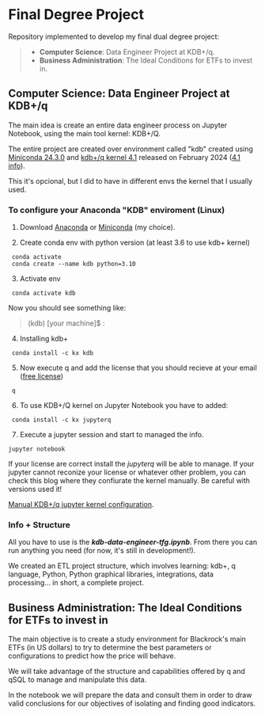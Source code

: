 # Final Degree Project

Repository implemented to develop my final dual degree project:

> - **Computer Science**: Data Engineer Project at KDB+/q.
> - **Business Administration**: The Ideal Conditions for ETFs to invest in.

## Computer Science: Data Engineer Project at KDB+/q

The main idea is create an entire data engineer process on Jupyter Notebook, using the main tool kernel: KDB+/Q.

The entire project are created over environment called "kdb" created using [Miniconda 24.3.0](https://docs.anaconda.com/free/miniconda/) and [kdb+/q kernel 4.1](https://kx.com/kdb-personal-edition-download/) released on February 2024
([4.1 info](https://kx.com/blog/discover-kdb-4-1s-new-features/)).

This it's opcional, but I did to have in different envs the kernel that I usually used.

### To configure your Anaconda "KDB" enviroment (Linux)

1. Download [Anaconda](https://www.anaconda.com/download/) or [Miniconda](https://docs.anaconda.com/free/miniconda/miniconda-install/) (my choice).

2. Create conda env with python version (at least 3.6 to use kdb+ kernel)

```
 conda activate
 conda create --name kdb python=3.10
```

3. Activate env

```
 conda activate kdb
```

Now you should see something like:

> (kdb) [your machine]$ :

4. Installing kdb+

```
 conda install -c kx kdb
```

5. Now execute q and add the license that you should recieve at your email ([free license](https://kx.com/kdb-personal-edition-download/))

```
 q
```

6. To use KDB+/Q kernel on Jupyter Notebook you have to added:

```
 conda install -c kx jupyterq
```

7. Execute a jupyter session and start to managed the info.

 ```
 jupyter notebook
```

If your license are correct install the *jupyterq* will be able to manage. If your jupyter cannot reconize your license or whatever other problem, you can check this blog where they confiurate the kernel manually. Be careful with versions used it!

[Manual KDB+/q jupyter kernel configuration](http://www.enlistq.com/installing-kdb-jupyterq-and-embedpy-using-conda/).

### Info + Structure

All you have to use is the ***kdb-data-engineer-tfg.ipynb***. From there you can run anything you need (for now, it's still in development!).

We created an ETL project structure, which involves learning: kdb+, q language, Python, Python graphical libraries, integrations, data processing... in short, a complete project.

## Business Administration: The Ideal Conditions for ETFs to invest in

The main objective is to create a study environment for Blackrock's main ETFs (in US dollars) to try to determine the best parameters or configurations to predict how the price will behave.

We will take advantage of the structure and capabilities offered by q and qSQL to manage and manipulate this data.

In the notebook we will prepare the data and consult them in order to draw valid conclusions for our objectives of isolating and finding good indicators.
